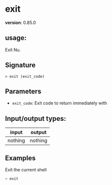 # exit

**version**: 0.85.0

## **usage**:

Exit Nu.

## Signature

`> exit (exit_code)`

## Parameters

- `exit_code`: Exit code to return immediately with

## Input/output types:

| input   | output  |
| ------- | ------- |
| nothing | nothing |

## Examples

Exit the current shell

```bash
> exit
```
